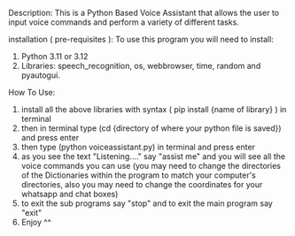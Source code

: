 Description: This is a Python Based Voice Assistant that allows the user to input voice commands and perform a variety of different tasks.

installation ( pre-requisites ): To use this program you will need to install:

1. Python 3.11 or 3.12
2. Libraries: speech_recognition, os, webbrowser, time, random and pyautogui.

How To Use: 

1. install all the above libraries with syntax ( pip install {name of library} ) in terminal
2. then in terminal type (cd {directory of where your python file is saved}) and press enter
3. then type (python voiceassistant.py) in terminal and press enter
4. as you see the text "Listening...." say "assist me" and you will see all the voice commands you can use (you may need to change the directories of the Dictionaries within the program to match your computer's directories, also you may need to change the coordinates for
   your whatsapp and chat boxes)
5. to exit the sub programs say "stop" and to exit the main program say "exit"
6. Enjoy ^^

